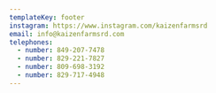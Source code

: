 ```yaml
---
templateKey: footer
instagram: https://www.instagram.com/kaizenfarmsrd
email: info@kaizenfarmsrd.com
telephones:
  - number: 849-207-7478
  - number: 829-221-7827
  - number: 809-698-3192
  - number: 829-717-4948
---
```

